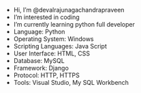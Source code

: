 -  Hi, I’m @devalrajunagachandrapraveen
-  I’m interested in coding
-  I’m currently learning python full developer
-  Language: Python
-  Operating System: Windows
-  Scripting Languages: Java Script
-  User Interface: HTML, CSS
-  Database: MySQL
-  Framework: Django
-  Protocol: HTTP, HTTPS
-  Tools: Visual Studio, My SQL Workbench

<!---
devalrajunagachandrapraveen/devalrajunagachandrapraveen is a ✨ special ✨ repository because its `README.md` (this file) appears on your GitHub profile.
You can click the Preview link to take a look at your changes.
--->
